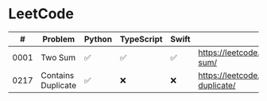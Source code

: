 # LeetCode

|#   | Problem             | Python             | TypeScript        | Swift             | Link                                                       |
|----|---------------------|--------------------|-------------------|-------------------|------------------------------------------------------------|
|0001|Two Sum              |:white_check_mark:  |:white_check_mark: |:white_check_mark: | https://leetcode.com/problems/two-sum/                     |
|0217|Contains Duplicate   |:white_check_mark: |:x:                |:x:                | https://leetcode.com/problems/contains-duplicate/          |
